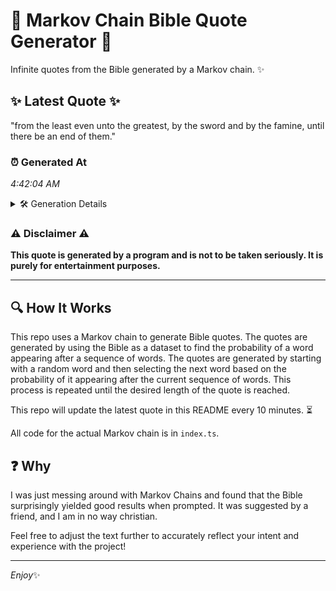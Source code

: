 # 📖 Markov Chain Bible Quote Generator 📖

Infinite quotes from the Bible generated by a Markov chain. ✨

## ✨ Latest Quote ✨
"from the least even unto the greatest, by the sword and by the famine, until there be an end of them."

### ⏰ Generated At
*4:42:04 AM*

<details>
    <summary>🛠️ Generation Details</summary>
    <p>
        <strong>🌱 Seed:</strong> from<br>
        <strong>🔄 Iterations:</strong> 20<br>
        <strong>📜 Context History:</strong><br>[ from ]: the<br>[ from, the ]: least<br>[ from, the, least ]: even<br>[ from, the, least, even ]: unto<br>[ from, the, least, even, unto ]: the<br>[ from, the, least, even, unto, the ]: greatest,<br>[ the, least, even, unto, the, greatest, ]: by<br>[ least, even, unto, the, greatest,, by ]: the<br>[ even, unto, the, greatest,, by, the ]: sword<br>[ unto, the, greatest,, by, the, sword ]: and<br>[ the, greatest,, by, the, sword, and ]: by<br>[ greatest,, by, the, sword, and, by ]: the<br>[ by, the, sword, and, by, the ]: famine,<br>[ the, sword, and, by, the, famine, ]: until<br>[ sword, and, by, the, famine,, until ]: there<br>[ and, by, the, famine,, until, there ]: be<br>[ by, the, famine,, until, there, be ]: an<br>[ the, famine,, until, there, be, an ]: end<br>[ famine,, until, there, be, an, end ]: of<br>[ until, there, be, an, end, of ]: them.<br>
    </p>
</details>

### ⚠️ Disclaimer ⚠️
**This quote is generated by a program and is not to be taken seriously. It is purely for entertainment purposes.**

---

## 🔍 How It Works

This repo uses a Markov chain to generate Bible quotes. The quotes are generated by using the Bible as a dataset to find the probability of a word appearing after a sequence of words. The quotes are generated by starting with a random word and then selecting the next word based on the probability of it appearing after the current sequence of words. This process is repeated until the desired length of the quote is reached.

This repo will update the latest quote in this README every 10 minutes. ⏳

All code for the actual Markov chain is in `index.ts`.

## ❓ Why

I was just messing around with Markov Chains and found that the Bible surprisingly yielded good results when prompted. 
It was suggested by a friend, and I am in no way christian.

Feel free to adjust the text further to accurately reflect your intent and experience with the project!

---

*Enjoy*✨
